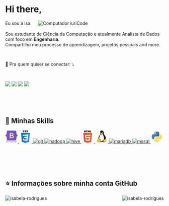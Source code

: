 # Hi there, 

<!--
**isabela-rodrigues/isabela-rodrigues** is a ✨ _special_ ✨ repository because its `README.md` (this file) appears on your GitHub profile.
-->

<img src="https://raw.githubusercontent.com/MicaelliMedeiros/micaellimedeiros/master/image/computer-illustration.png" min-width="400px" max-width="400px" width="400px" align="right" alt="Computador iuriCode">

<p align="left"> 
  Eu sou a Isa.<br>
  <br>
  Sou estudante de Ciência da Computação e atualmente Analista de Dados com foco em <strong>Engenharia</strong>.<br>
  Compartilho meu processo de aprendizagem, projetos pessoais and more.
</p>
<br>

<p align="left">
  💌 Pra quem quiser se conectar: ⤵️
</p>
<br>
<p align="left">
  <a href="https://discordapp.com/users/4955" alt="Discord">
    <img src="https://img.shields.io/badge/Discord-7289DA?style=for-the-badge&logo=discord&logoColor=white"></a>

  <a href="https://www.linkedin.com/in/isabelarocosta/" alt="Linkedin">
  <img src="https://img.shields.io/badge/LinkedIn-0077B5?style=for-the-badge&logo=linkedin&logoColor=white"/></a>

  <a href="#" alt="Instagram">
  <img src="https://img.shields.io/badge/Instagram-E4405F?style=for-the-badge&logo=instagram&logoColor=white"/></a>
  
  <a href="mailto:isabelarodriguescos@gmail.com">
    <img src="https://img.shields.io/badge/Gmail-D14836?style=for-the-badge&logo=gmail&logoColor=white"></a>
  
</p>
<br>
<br>
<br>

## 🚀 Minhas Skills

<p align="left"> <a href="https://getbootstrap.com" target="_blank" rel="noreferrer"> <img src="https://raw.githubusercontent.com/devicons/devicon/master/icons/bootstrap/bootstrap-plain-wordmark.svg" alt="bootstrap" width="40" height="40"/> </a> <a href="https://www.w3schools.com/css/" target="_blank" rel="noreferrer"> <img src="https://raw.githubusercontent.com/devicons/devicon/master/icons/css3/css3-original-wordmark.svg" alt="css3" width="40" height="40"/> </a> <a href="https://git-scm.com/" target="_blank" rel="noreferrer"> <img src="https://www.vectorlogo.zone/logos/git-scm/git-scm-icon.svg" alt="git" width="40" height="40"/> </a> <a href="https://hadoop.apache.org/" target="_blank" rel="noreferrer"> <img src="https://www.vectorlogo.zone/logos/apache_hadoop/apache_hadoop-icon.svg" alt="hadoop" width="40" height="40"/> </a> <a href="https://hive.apache.org/" target="_blank" rel="noreferrer"> <img src="https://www.vectorlogo.zone/logos/apache_hive/apache_hive-icon.svg" alt="hive" width="40" height="40"/> </a> <a href="https://www.w3.org/html/" target="_blank" rel="noreferrer"> <img src="https://raw.githubusercontent.com/devicons/devicon/master/icons/html5/html5-original-wordmark.svg" alt="html5" width="40" height="40"/> </a> <a href="https://www.linux.org/" target="_blank" rel="noreferrer"> <img src="https://raw.githubusercontent.com/devicons/devicon/master/icons/linux/linux-original.svg" alt="linux" width="40" height="40"/> </a> <a href="https://mariadb.org/" target="_blank" rel="noreferrer"> <img src="https://www.vectorlogo.zone/logos/mariadb/mariadb-icon.svg" alt="mariadb" width="40" height="40"/> </a> <a href="https://www.microsoft.com/en-us/sql-server" target="_blank" rel="noreferrer"> <img src="https://www.svgrepo.com/show/303229/microsoft-sql-server-logo.svg" alt="mssql" width="40" height="40"/> </a> <a href="https://www.python.org" target="_blank" rel="noreferrer"> <img src="https://raw.githubusercontent.com/devicons/devicon/master/icons/python/python-original.svg" alt="python" width="40" height="40"/> </a> </p>
<br>
<br>
<br>
<br>

## ⭐ Informações sobre minha conta GitHub
<p><img align="left" src="https://github-readme-stats.vercel.app/api/top-langs?username=isabela-rodrigues&show_icons=true&locale=en&layout=compact&title_color=9C33FF&text_color=000000" alt="isabela-rodrigues" /></p>
<p>&nbsp;<img align="right" src="https://github-readme-stats.vercel.app/api?username=isabela-rodrigues&show_icons=true&locale=en&title_color=9C33FF&icon_color=9C33FF&text_color=000000" alt="isabela-rodrigues" /></p>
